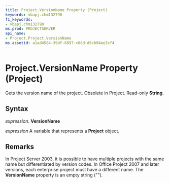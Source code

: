 ```yaml
---
title: Project.VersionName Property (Project)
keywords: vbapj.chm132790
f1_keywords:
- vbapj.chm132790
ms.prod: PROJECTSERVER
api_name:
- Project.Project.VersionName
ms.assetid: a1ad4584-39df-6897-c08d-d6cb94ee3cf4
---
```



# Project.VersionName Property (Project)

Gets the version name of the project. Obsolete in Project. Read-only  **String**.


## Syntax

 _expression_. **VersionName**

 _expression_ A variable that represents a **Project** object.


## Remarks

In Project Server 2003, it is possible to have multiple projects with the same name but differentiated by version codes. In Office Project 2007 and later versions, each enterprise project must have a different name. The  **VersionName** property is an empty string ("").


